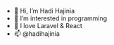 - 👋 Hi, I’m Hadi Hajinia
- 👀 I’m interested in programming
- 💞️ I love Laravel & React
- 📫 @hadihajinia

<!---
hadihajinia/hadihajinia is a ✨ special ✨ repository because its `README.md` (this file) appears on your GitHub profile.
You can click the Preview link to take a look at your changes.
--->
